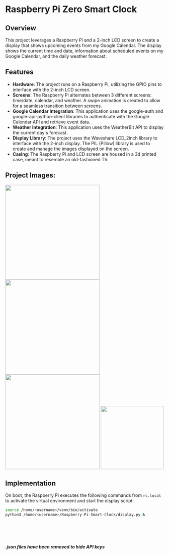 # Raspberry Pi Zero Smart Clock

## Overview
This project leverages a Raspberry Pi and a 2-inch LCD screen to create a display that shows upcoming events from my Google Calendar. The display shows the current time and date, information about scheduled events on my Google Calendar, and the daily weather forecast.


## Features
- **Hardware**: The project runs on a Raspberry Pi, utilizing the GPIO pins to interface with the 2-inch LCD screen.
- **Screens**: The Raspberry Pi alternates between 3 different screens: time/date, calendar, and weather. A swipe animation is created to allow for a seamless transition between screens.
- **Google Calendar Integration**: This application uses the google-auth and google-api-python-client libraries to authenticate
with the Google Calendar API and retrieve event data.
- **Weather Integration**: This application uses the WeatherBit API to display the current day's forecast.
- **Display Library**: The project uses the Waveshare LCD_2inch library to interface with the 2-inch display.
The PIL (Pillow) library is used to create and manage the images displayed on the screen.
- **Casing**: The Raspberry Pi and LCD screen are housed in a 3d printed case, meant to resemble an old-fashioned TV.
## Project Images:

<p float="left">
  <img src="https://github.com/user-attachments/assets/7aae32e6-3d72-4237-9f06-f1dd57116d71" width="300" />
  <img src="https://github.com/user-attachments/assets/fa5bc933-ab4d-4384-b2f1-f6b17efca043" width="300" />
  <img src="https://github.com/user-attachments/assets/aeacf704-b9d9-478d-9ac3-55b5aa7fcae3" width="300" />

  <img src="https://github.com/user-attachments/assets/fe7e5a38-059d-4074-b55b-d7c8e96b5f87" width="200" />
</p>

## Implementation  

On boot, the Raspberry Pi executes the following commands from `rc.local` to activate the virtual environment and start the display script:  

```bash
source /home/<username>/venv/bin/activate  
python3 /home/<username>/Raspberry-Pi-Smart-Clock/display.py &
```

</br>
</br>
</br>


##### .json files have been removed to hide API keys


